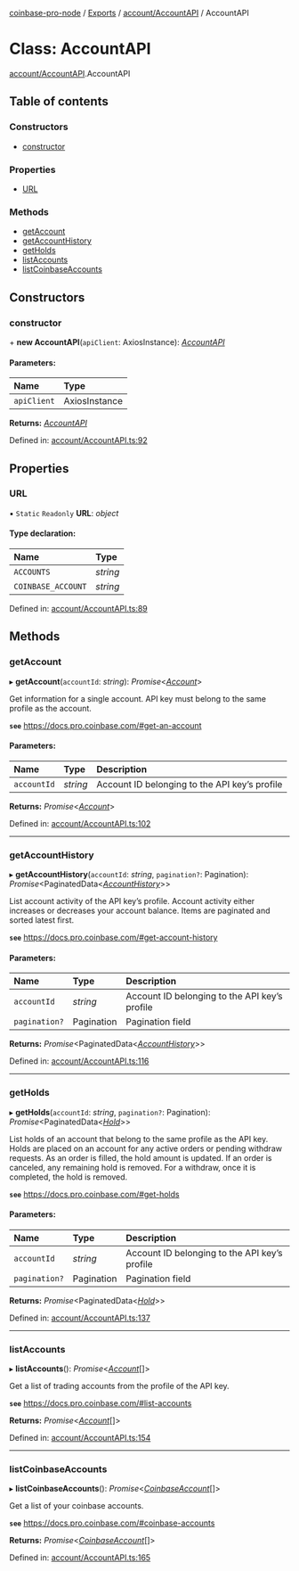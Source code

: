 [coinbase-pro-node](../README.md) / [Exports](../modules.md) / [account/AccountAPI](../modules/account_accountapi.md) / AccountAPI

# Class: AccountAPI

[account/AccountAPI](../modules/account_accountapi.md).AccountAPI

## Table of contents

### Constructors

- [constructor](account_accountapi.accountapi.md#constructor)

### Properties

- [URL](account_accountapi.accountapi.md#url)

### Methods

- [getAccount](account_accountapi.accountapi.md#getaccount)
- [getAccountHistory](account_accountapi.accountapi.md#getaccounthistory)
- [getHolds](account_accountapi.accountapi.md#getholds)
- [listAccounts](account_accountapi.accountapi.md#listaccounts)
- [listCoinbaseAccounts](account_accountapi.accountapi.md#listcoinbaseaccounts)

## Constructors

### constructor

\+ **new AccountAPI**(`apiClient`: AxiosInstance): [*AccountAPI*](account_accountapi.accountapi.md)

#### Parameters:

Name | Type |
:------ | :------ |
`apiClient` | AxiosInstance |

**Returns:** [*AccountAPI*](account_accountapi.accountapi.md)

Defined in: [account/AccountAPI.ts:92](https://github.com/bennycode/coinbase-pro-node/blob/c3d8f7c/src/account/AccountAPI.ts#L92)

## Properties

### URL

▪ `Static` `Readonly` **URL**: *object*

#### Type declaration:

Name | Type |
:------ | :------ |
`ACCOUNTS` | *string* |
`COINBASE_ACCOUNT` | *string* |

Defined in: [account/AccountAPI.ts:89](https://github.com/bennycode/coinbase-pro-node/blob/c3d8f7c/src/account/AccountAPI.ts#L89)

## Methods

### getAccount

▸ **getAccount**(`accountId`: *string*): *Promise*<[*Account*](../interfaces/account_accountapi.account.md)\>

Get information for a single account. API key must belong to the same profile as the account.

**`see`** https://docs.pro.coinbase.com/#get-an-account

#### Parameters:

Name | Type | Description |
:------ | :------ | :------ |
`accountId` | *string* | Account ID belonging to the API key’s profile   |

**Returns:** *Promise*<[*Account*](../interfaces/account_accountapi.account.md)\>

Defined in: [account/AccountAPI.ts:102](https://github.com/bennycode/coinbase-pro-node/blob/c3d8f7c/src/account/AccountAPI.ts#L102)

___

### getAccountHistory

▸ **getAccountHistory**(`accountId`: *string*, `pagination?`: Pagination): *Promise*<PaginatedData<[*AccountHistory*](../interfaces/account_accountapi.accounthistory.md)\>\>

List account activity of the API key’s profile. Account activity either increases or decreases your account
balance. Items are paginated and sorted latest first.

**`see`** https://docs.pro.coinbase.com/#get-account-history

#### Parameters:

Name | Type | Description |
:------ | :------ | :------ |
`accountId` | *string* | Account ID belonging to the API key’s profile   |
`pagination?` | Pagination | Pagination field   |

**Returns:** *Promise*<PaginatedData<[*AccountHistory*](../interfaces/account_accountapi.accounthistory.md)\>\>

Defined in: [account/AccountAPI.ts:116](https://github.com/bennycode/coinbase-pro-node/blob/c3d8f7c/src/account/AccountAPI.ts#L116)

___

### getHolds

▸ **getHolds**(`accountId`: *string*, `pagination?`: Pagination): *Promise*<PaginatedData<[*Hold*](../interfaces/account_accountapi.hold.md)\>\>

List holds of an account that belong to the same profile as the API key. Holds are placed on an account for any
active orders or pending withdraw requests. As an order is filled, the hold amount is updated. If an order is
canceled, any remaining hold is removed. For a withdraw, once it is completed, the hold is removed.

**`see`** https://docs.pro.coinbase.com/#get-holds

#### Parameters:

Name | Type | Description |
:------ | :------ | :------ |
`accountId` | *string* | Account ID belonging to the API key’s profile   |
`pagination?` | Pagination | Pagination field   |

**Returns:** *Promise*<PaginatedData<[*Hold*](../interfaces/account_accountapi.hold.md)\>\>

Defined in: [account/AccountAPI.ts:137](https://github.com/bennycode/coinbase-pro-node/blob/c3d8f7c/src/account/AccountAPI.ts#L137)

___

### listAccounts

▸ **listAccounts**(): *Promise*<[*Account*](../interfaces/account_accountapi.account.md)[]\>

Get a list of trading accounts from the profile of the API key.

**`see`** https://docs.pro.coinbase.com/#list-accounts

**Returns:** *Promise*<[*Account*](../interfaces/account_accountapi.account.md)[]\>

Defined in: [account/AccountAPI.ts:154](https://github.com/bennycode/coinbase-pro-node/blob/c3d8f7c/src/account/AccountAPI.ts#L154)

___

### listCoinbaseAccounts

▸ **listCoinbaseAccounts**(): *Promise*<[*CoinbaseAccount*](../interfaces/account_accountapi.coinbaseaccount.md)[]\>

Get a list of your coinbase accounts.

**`see`** https://docs.pro.coinbase.com/#coinbase-accounts

**Returns:** *Promise*<[*CoinbaseAccount*](../interfaces/account_accountapi.coinbaseaccount.md)[]\>

Defined in: [account/AccountAPI.ts:165](https://github.com/bennycode/coinbase-pro-node/blob/c3d8f7c/src/account/AccountAPI.ts#L165)

